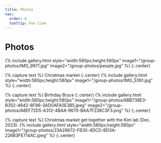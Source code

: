 ```yaml
---
title: Photos
nav:
  order: 6
  tooltip: Fun time 
---
```


# <i class="fas fa-users"></i>Photos


{% include gallery.html style="width:580px;height:580px" image1="/group-photos/IMG_9971.jpg" image2="/group-photos/people.jpg" %} {:.center}

{% capture text %} Christmas market {:.center}
{% include gallery.html style="width:580px;height:580px" image1="/group-photos/IMG_5391.jpg" %} {:.center}



{% capture text %} Birthday Bryce {:.center}
{% include gallery.html style="width:580px;height:580px" image1="/group-photos/8BB738E3-B352-4642-8F86-3AD0AFA0E3B5.jpeg" image2="/group-photos/A8EF72D5-A312-4BAA-9670-BAA7F238C3F3.png" %} {:.center}

{% capture text %} Christmas market get together with the Kim lab (Dec. 2023).
{% include gallery.html style="width:580px;height:580px" image1="/group-photos/23A29672-FB30-4DCD-BD3A-226B3FE714AC.jpeg" %} {:.center}
